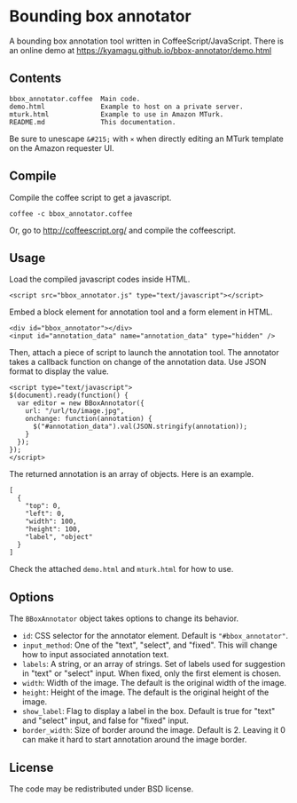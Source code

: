 Bounding box annotator
======================

A bounding box annotation tool written in CoffeeScript/JavaScript.
There is an online demo at https://kyamagu.github.io/bbox-annotator/demo.html

Contents
--------

    bbox_annotator.coffee  Main code.
    demo.html              Example to host on a private server.
    mturk.html             Example to use in Amazon MTurk.
    README.md              This documentation.

Be sure to unescape `&#215;` with `×` when directly editing an MTurk template on
the Amazon requester UI.

Compile
-------

Compile the coffee script to get a javascript.

    coffee -c bbox_annotator.coffee

Or, go to http://coffeescript.org/ and compile the coffeescript.

Usage
-----

Load the compiled javascript codes inside HTML.

    <script src="bbox_annotator.js" type="text/javascript"></script>

Embed a block element for annotation tool and a form element in HTML.

    <div id="bbox_annotator"></div>
    <input id="annotation_data" name="annotation_data" type="hidden" />

Then, attach a piece of script to launch the annotation tool. The annotator
takes a callback function on change of the annotation data. Use JSON format to
display the value.

    <script type="text/javascript">
    $(document).ready(function() {
      var editor = new BBoxAnnotator({
        url: "/url/to/image.jpg",
        onchange: function(annotation) {
          $("#annotation_data").val(JSON.stringify(annotation));
        }
      });
    });
    </script>

The returned annotation is an array of objects. Here is an example.

    [
      {
        "top": 0,
        "left": 0,
        "width": 100,
        "height": 100,
        "label", "object"
      }
    ]

Check the attached `demo.html` and `mturk.html` for how to use.

Options
-------

The `BBoxAnnotator` object takes options to change its behavior.

 * `id`: CSS selector for the annotator element. Default is `"#bbox_annotator"`.
 * `input_method`: One of the "text", "select", and "fixed". This will change
                   how to input associated annotation text.
 * `labels`: A string, or an array of strings. Set of labels used for suggestion
             in "text" or "select" input. When fixed, only the first element is chosen.
 * `width`: Width of the image. The default is the original width of the image.
 * `height`: Height of the image. The default is the original height of the
             image.
 * `show_label`: Flag to display a label in the box. Default is true for "text"
                 and "select" input, and false for "fixed" input.
 * `border_width`: Size of border around the image. Default is 2. Leaving it 0
                   can make it hard to start annotation around the image border.

License
-------

The code may be redistributed under BSD license.
